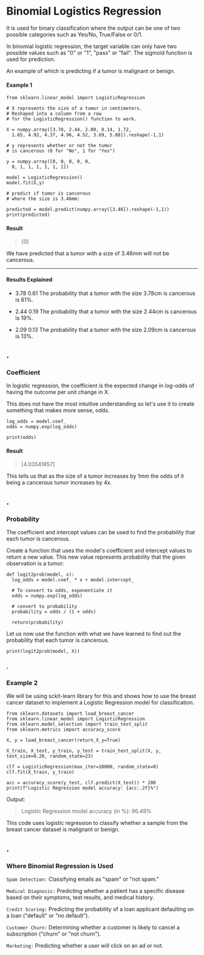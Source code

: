 # Binomial Logistics Regression
It is used for binary classification where the output can be one of two possible categories such as Yes/No, True/False or 0/1. 

In binomial logistic regression, the target variable can only have two possible values such as "0" or "1", "pass" or "fail". The sigmoid function is used for prediction.

An example of which is predicting if a tumor is malignant or benign.

#### Example 1
```
from sklearn.linear_model import LogisticRegression

# X represents the size of a tumor in centimeters.
# Reshaped into a column from a row 
# for the LogisticRegression() function to work.

X = numpy.array([3.78, 2.44, 2.09, 0.14, 1.72, 
  1.65, 4.92, 4.37, 4.96, 4.52, 3.69, 5.88]).reshape(-1,1)

# y represents whether or not the tumor 
# is cancerous (0 for "No", 1 for "Yes")

y = numpy.array([0, 0, 0, 0, 0, 
  0, 1, 1, 1, 1, 1, 1])

model = LogisticRegression()
model.fit(X,y)

# predict if tumor is cancerous 
# where the size is 3.46mm:

predicted = model.predict(numpy.array([3.46]).reshape(-1,1))
print(predicted)
```

#### Result
> [0]

We have predicted that a tumor with a size of 3.46mm will not be cancerous.

---
#### Results Explained
- 3.78 0.61 The probability that a tumor with the size 3.78cm is cancerous is 61%.

- 2.44 0.19 The probability that a tumor with the size 2.44cm is cancerous is 19%.

- 2.09 0.13 The probability that a tumor with the size 2.09cm is cancerous is 13%.

## .
### Coefficient
In logistic regression, the coefficient is the expected change in log-odds of having the outcome per unit change in X.

This does not have the most intuitive understanding so let's use it to create something that makes more sense, odds.
```
log_odds = model.coef_
odds = numpy.exp(log_odds)

print(odds)
```

#### Result
> [4.03541657]
 
This tells us that as the size of a tumor increases by 1mm the odds of it being a cancerous tumor increases by 4x.

## .
### Probability
The coefficient and intercept values can be used to find the probability that each tumor is cancerous.

Create a function that uses the model's coefficient and intercept values to return a new value. This new value represents probability that the given observation is a tumor:

```
def logit2prob(model, x):
  log_odds = model.coef_ * x + model.intercept_
  
  # To convert to odds, exponentiate it
  odds = numpy.exp(log_odds)
  
  # convert to probability
  probability = odds / (1 + odds)
  
  return(probability)
```

Let us now use the function with what we have learned to find out the probability that each tumor is cancerous.

```
print(logit2prob(model, X))
```

### .
### Example 2
We will be using sckit-learn library for this and shows how to use the breast cancer dataset to implement a Logistic Regression model for classification.

```
from sklearn.datasets import load_breast_cancer
from sklearn.linear_model import LogisticRegression
from sklearn.model_selection import train_test_split
from sklearn.metrics import accuracy_score

X, y = load_breast_cancer(return_X_y=True)

X_train, X_test, y_train, y_test = train_test_split(X, y, test_size=0.20, random_state=23)

clf = LogisticRegression(max_iter=10000, random_state=0)
clf.fit(X_train, y_train)

acc = accuracy_score(y_test, clf.predict(X_test)) * 100
print(f"Logistic Regression model accuracy: {acc:.2f}%")
```
Output:
> Logistic Regression model accuracy (in %): 96.49%

This code uses logistic regression to classify whether a sample from the breast cancer dataset is malignant or benign.

## .
### Where Binomial Regression is Used
`Spam Detection:` Classifying emails as "spam" or "not spam."

`Medical Diagnosis:` Predicting whether a patient has a specific disease based on their symptoms, test results, and medical history.

`Credit Scoring:` Predicting the probability of a loan applicant defaulting on a loan ("default" or "no default").

`Customer Churn:` Determining whether a customer is likely to cancel a subscription ("churn" or "not churn").

`Marketing:` Predicting whether a user will click on an ad or not.
